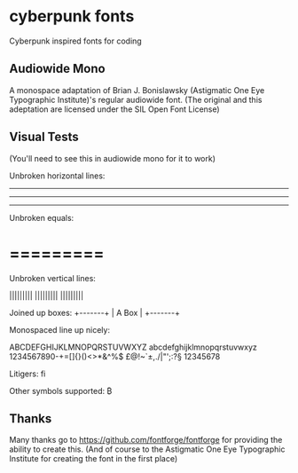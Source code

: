 # cyberpunk fonts
Cyberpunk inspired fonts for coding

## Audiowide Mono

A monospace adaptation of Brian J. Bonislawsky (Astigmatic One Eye Typographic Institute)'s regular audiowide font.
(The original and this adeptation are licensed under the SIL Open Font License)

## Visual Tests

(You'll need to see this in audiowide mono for it to work)

Unbroken horizontal lines:

---------
---------
---------

Unbroken equals:

=========
=========

Unbroken vertical lines:

|||||||||
|||||||||
|||||||||

Joined up boxes:
+-------+
| A Box |
+-------+

Monospaced line up nicely:

ABCDEFGHIJKLMNOPQRSTUVWXYZ
abcdefghijklmnopqrstuvwxyz
1234567890-+=[]{}()<>*&^%$
£@!~`±,./\|"';:?§ 12345678

Litigers:
fi

Other symbols supported:
₿

## Thanks

Many thanks go to https://github.com/fontforge/fontforge for providing the ability to create this.
(And of course to the Astigmatic One Eye Typographic Institute for creating the font in the first place)
